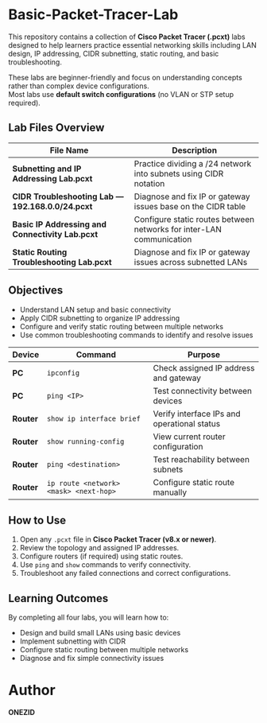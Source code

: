# Basic-Packet-Tracer-Lab

This repository contains a collection of **Cisco Packet Tracer (.pcxt)** labs designed to help learners practice essential networking skills including LAN design, IP addressing, CIDR subnetting, static routing, and basic troubleshooting.

These labs are beginner-friendly and focus on understanding concepts rather than complex device configurations.  
Most labs use **default switch configurations** (no VLAN or STP setup required).

##  Lab Files Overview

| File Name | Description |
|------------|-------------|
| **Subnetting and IP Addressing Lab.pcxt** | Practice dividing a /24 network into subnets using CIDR notation|
| **CIDR Troubleshooting Lab — 192.168.0.0/24.pcxt** | Diagnose and fix IP or gateway issues base on the CIDR table |
| **Basic IP Addressing and Connectivity Lab.pcxt** |  Configure static routes between networks for inter-LAN communication |
| **Static Routing Troubleshooting Lab.pcxt** | Diagnose and fix IP or gateway issues across subnetted LANs |

##  Objectives

- Understand LAN setup and basic connectivity  
- Apply CIDR subnetting to organize IP addressing  
- Configure and verify static routing between multiple networks  
- Use common troubleshooting commands to identify and resolve issues


| Device | Command | Purpose |
|---------|----------|----------|
| **PC** | `ipconfig` | Check assigned IP address and gateway |
| **PC** | `ping <IP>` | Test connectivity between devices |
| **Router** | `show ip interface brief` | Verify interface IPs and operational status |
| **Router** | `show running-config` | View current router configuration |
| **Router** | `ping <destination>` | Test reachability between subnets |
| **Router** | `ip route <network> <mask> <next-hop>` | Configure static route manually |


##  How to Use

1. Open any `.pcxt` file in **Cisco Packet Tracer (v8.x or newer)**.  
2. Review the topology and assigned IP addresses.  
3. Configure routers (if required) using static routes.  
4. Use `ping` and `show` commands to verify connectivity.  
5. Troubleshoot any failed connections and correct configurations.

##  Learning Outcomes

By completing all four labs, you will learn how to:
- Design and build small LANs using basic devices  
- Implement subnetting with CIDR  
- Configure static routing between multiple networks  
- Diagnose and fix simple connectivity issues  

#  Author
**ONEZID**  

